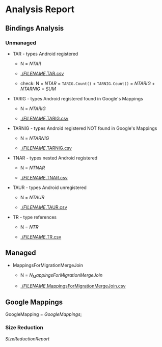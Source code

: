 ﻿# Analysis Report

## Bindings Analysis

### Unmanaged 

*   TAR - types Android registered

    *   N = $NTAR$

    *   [./$FILENAME$.TAR.csv](./$FILENAME$.TAR.csv)
    
    *   check: N = $NTAR$ = `TARIG.Count()` + `TARNIG.Count()` = $NTARIG$ + $NTARNIG$ = $SUM$

*   TARIG - types Android registered found in Google's Mappings

    *   N = $NTARIG$

    *   [./$FILENAME$.TARIG.csv](./$FILENAME$.TARIG.csv)

*   TARNIG - types Android registered NOT found in Google's Mappings

    *   N = $NTARNIG$

    *   [./$FILENAME$.TARNIG.csv](./$FILENAME$.TARNIG.csv)

*   TNAR - types nested Android registered

    *   N = $NTNAR$

    *   [./$FILENAME$.TNAR.csv](./$FILENAME$.TNAR.csv)
    
*   TAUR - types Android unregistered 
        
    *   N = $NTAUR$

    *   [./$FILENAME$.TAUR.csv](./$FILENAME$.TAUR.csv)
    
*   TR - type references

    *   N = $NTR$

    *   [./$FILENAME$.TR.csv](./$FILENAME$.TR.csv)
    
## Managed 

*   MappingsForMigrationMergeJoin

    *   N = $N_MappingsForMigrationMergeJoin$

    *   [./$FILENAME$.MappingsForMigrationMergeJoin.csv](./$FILENAME$.MappingsForMigrationMergeJoin.csv)
        
    
## Google Mappings

GoogleMapping = $GoogleMappings$;

### Size Reduction

$SizeReductionReport$


